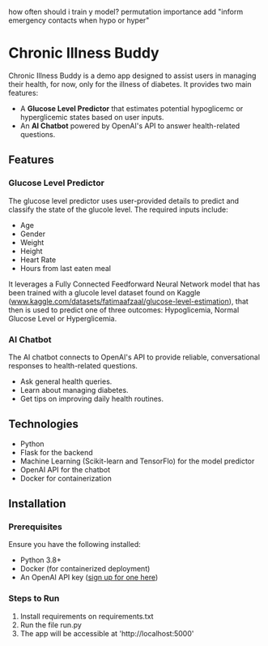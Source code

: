 how often should i train y model?
permutation importance
add "inform emergency contacts when hypo or hyper"

# Chronic Illness Buddy

Chronic Illness Buddy is a demo app designed to assist users in managing their health, for now, only for the illness of diabetes. It provides two main features:  
- A **Glucose Level Predictor** that estimates potential hypoglicemc or hyperglicemic states based on user inputs.  
- An **AI Chatbot** powered by OpenAI's API to answer health-related questions.

## Features

### Glucose Level Predictor
The glucose level predictor uses user-provided details to predict and classify the state of the glucole level. The required inputs include:  
- Age
- Gender  
- Weight
- Height   
- Heart Rate  
- Hours from last eaten meal  

It leverages a Fully Connected Feedforward Neural Network model that has been trained with a glucole level dataset found on Kaggle (www.kaggle.com/datasets/fatimaafzaal/glucose-level-estimation), that then is used to predict one of three outcomes: Hypoglicemia, Normal Glucose Level or Hyperglicemia.

### AI Chatbot
The AI chatbot connects to OpenAI's API to provide reliable, conversational responses to health-related questions.  
- Ask general health queries.  
- Learn about managing diabetes.  
- Get tips on improving daily health routines.

## Technologies
- Python
- Flask for the backend
- Machine Learning (Scikit-learn and TensorFlo) for the model predictor
- OpenAI API for the chatbot
- Docker for containerization

## Installation

### Prerequisites
Ensure you have the following installed:  
- Python 3.8+  
- Docker (for containerized deployment)  
- An OpenAI API key ([sign up for one here](https://platform.openai.com/signup/))  

### Steps to Run
1. Install requirements on requirements.txt
2. Run the file run.py
3. The app will be accessible at 'http://localhost:5000'
